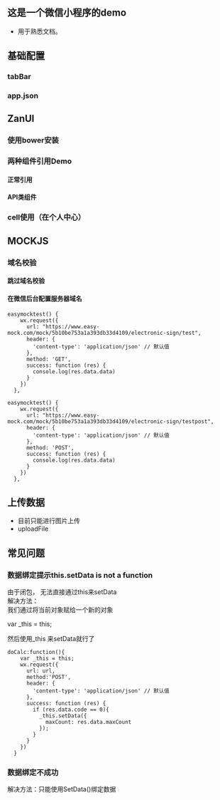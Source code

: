 ## 这是一个微信小程序的demo
- 用于熟悉文档。

## 基础配置
### tabBar
### app.json
## ZanUI
### 使用bower安装
### 两种组件引用Demo
#### 正常引用
#### API类组件
### cell使用（在个人中心）
## MOCKJS
### 域名校验
#### 跳过域名校验
#### 在微信后台配置服务器域名
```
easymocktest() {
    wx.request({
      url: "https://www.easy-mock.com/mock/5b10be753a1a393db33d4109/electronic-sign/test",
      header: {
        'content-type': 'application/json' // 默认值
      },
      method: 'GET',
      success: function (res) {
        console.log(res.data.data)
      }
    })
  },
```
```
easymocktest() {
    wx.request({
      url: "https://www.easy-mock.com/mock/5b10be753a1a393db33d4109/electronic-sign/testpost",
      header: {
        'content-type': 'application/json' // 默认值
      },
      method: 'POST',
      success: function (res) {
        console.log(res.data.data)
      }
    })
  },
```

## 上传数据
- 目前只能进行图片上传
- uploadFile


## 常见问题
### 数据绑定提示this.setData is not a function
由于闭包， 无法直接通过this来setData  
解决方法：  
我们通过将当前对象赋给一个新的对象  

var _this = this;  

然后使用_this 来setData就行了  
```
doCalc:function(){
    var _this = this;
    wx.request({
      url: url,
      method:'POST',
      header: {
        'content-type': 'application/json' // 默认值
      },
      success: function (res) {
        if (res.data.code == 0){
          _this.setData({
            maxCount: res.data.maxCount
          });
        }
      }
    })
  }
```

### 数据绑定不成功
解决方法：只能使用SetData()绑定数据  
